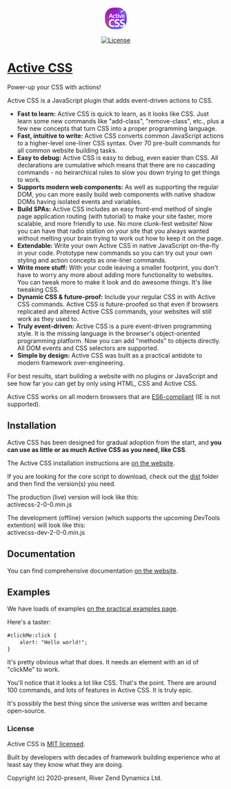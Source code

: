 <p align="center"><a href="https://activecss.org" target="_blank" rel="noopener noreferrer"><img src="https://github.com/Active-CSS/active-css/raw/master/logo/activecss-50.jpg" alt="Active CSS Logo" style="border-radius: 20px;"></a></p>
<p align="center">
  <a href="https://github.com/Active-CSS/active-css/blob/master/LICENSE"><img src="https://img.shields.io/npm/l/vue.svg?sanitize=true" alt="License"></a>
</p>

# [Active CSS](https://activecss.org/)

Power-up your CSS with actions!

Active CSS is a JavaScript plugin that adds event-driven actions to CSS.

* **Fast to learn:** Active CSS is quick to learn, as it looks like CSS. Just learn some new commands like "add-class", "remove-class", etc., plus a few new concepts that turn CSS into a proper programming language.
* **Fast, intuitive to write:** Active CSS converts common JavaScript actions to a higher-level one-liner CSS syntax. Over 70 pre-built commands for all common website building tasks.
* **Easy to debug:** Active CSS is easy to debug, even easier than CSS. All declarations are cumulative which means that there are no cascading commands - no heirarchical rules to slow you down trying to get things to work.
* **Supports modern web components:** As well as supporting the regular DOM, you can more easily build web components with native shadow DOMs having isolated events and variables.
* **Build SPAs:** Active CSS includes an easy front-end method of single page application routing (with tutorial) to make your site faster, more scalable, and more friendly to use. No more clunk-fest website! Now you can have that radio station on your site that you always wanted without melting your brain trying to work out how to keep it on the page.
* **Extendable:** Write your own Active CSS in native JavaScript on-the-fly in your code. Prototype new commands so you can try out your own styling and action concepts as one-liner commands.
* **Write more stuff:** With your code leaving a smaller footprint, you don't have to worry any more about adding more functionality to websites. You can tweak more to make it look and do awesome things. It's like tweaking CSS.
* **Dynamic CSS & future-proof:** Include your regular CSS in with Active CSS commands. Active CSS is future-proofed so that even if browsers replicated and altered Active CSS commands, your websites will still work as they used to.
* **Truly event-driven:** Active CSS is a pure event-driven programming style. It is the missing language in the browser's object-oriented programming platform. Now you can add "methods" to objects directly. All DOM events and CSS selectors are supported.
* **Simple by design:** Active CSS was built as a practical antidote to modern framework over-engineering.

For best results, start building a website with no plugins or JavaScript and see how far you can get by only using HTML, CSS and Active CSS.

Active CSS works on all modern browsers that are [ES6-compliant](http://kangax.github.io/compat-table/es6/) (IE is not supported).

## Installation

Active CSS has been designed for gradual adoption from the start, and **you can use as little or as much Active CSS as you need, like CSS**.

The Active CSS installation instructions are [on the website](https://activecss.org/manual/installation.html).

If you are looking for the core script to download, check out the [dist](https://github.com/Active-CSS/active-css/tree/master/dist) folder and then find the version(s) you need.

The production (live) version will look like this:<br>
activecss-2-0-0.min.js

The development (offline) version (which supports the upcoming DevTools extention) will look like this:<br>
activecss-dev-2-0-0.min.js

## Documentation

You can find comprehensive documentation [on the website](https://activecss.org).

## Examples

We have loads of examples [on the practical examples page](https://activecss.org/manual/practical-examples.html).

Here's a taster:

```
#clickMe:click {
    alert: "Hello world!";
}
```

It's pretty obvious what that does. It needs an element with an id of "clickMe" to work.

You'll notice that it looks a lot like CSS. That's the point. There are around 100 commands, and lots of features in Active CSS. It is truly epic.

It's possibly the best thing since the universe was written and became open-source.

### License

Active CSS is [MIT licensed](./LICENSE).

Built by developers with decades of framework building experience who at least say they know what they are doing.

Copyright (c) 2020-present, River Zend Dynamics Ltd.
